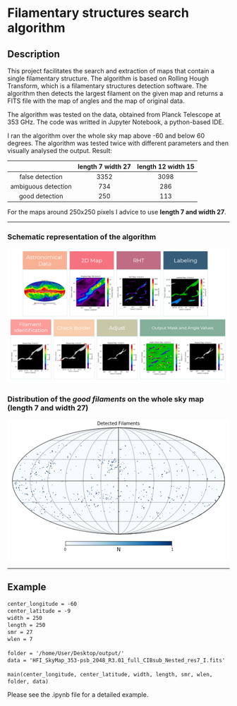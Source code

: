 # Filamentary structures search algorithm


## Description

This project facilitates the search and extraction of maps that contain a single filamentary structure. The algorithm is based on Rolling Hough Transform, which is a filamentary structures detection software. The algorithm then detects the largest filament on the given map and returns a FITS file with the map of angles and the map of original data.

The algorithm was tested on the data, obtained from Planck Telescope at 353 GHz. The code was writted in Jupyter Notebook, a python-based IDE.

I ran the algorithm over the whole sky map above -60 and below 60 degrees. The algorithm was tested twice with different parameters and then visually analysed the output. Result:

|                     | length 7 width 27 | length 12 width 15 |
| :---:                |     :---:          |          :---:       |
| false detection     | 3352               | 3098                |
| ambiguous detection | 734                | 286                 |
| good detection      | 250                | 113                 |


For the maps around 250x250 pixels I advice to use **length 7 and width 27**.

---

### Schematic representation of the algorithm

![Scheme](https://github.com/Sarah-Bai/Filamentary-structures-search-algorithm/blob/main/final%20scheme.png)

### Distribution of the *good filaments* on the whole sky map (length 7 and width 27)


![Map](https://github.com/Sarah-Bai/Filamentary-structures-search-algorithm/blob/main/all.png)

---


## Example

```
center_longitude = -60
center_latitude = -9
width = 250
length = 250
smr = 27
wlen = 7

folder = '/home/User/Desktop/output/'
data = 'HFI_SkyMap_353-psb_2048_R3.01_full_CIBsub_Nested_res7_I.fits'

main(center_longitude, center_latitude, width, length, smr, wlen, folder, data)
```

Please see the .ipynb file for a detailed example.

